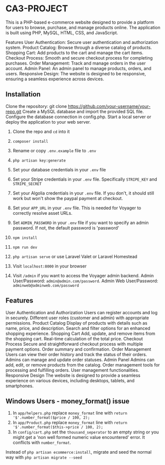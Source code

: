 
# CA3-PROJECT

This is a PHP-based e-commerce website designed to provide a platform for users to browse, purchase, and manage products online. The application is built using PHP, MySQL, HTML, CSS, and JavaScript.

Features
User Authentication: Secure user authentication and authorization system.
Product Catalog: Browse through a diverse catalog of products.
Shopping Cart: Add products to the cart and manage the cart items.
Checkout Process: Smooth and secure checkout process for completing purchases.
Order Management: Track and manage orders in the user account.
Admin Panel: An admin panel to manage products, orders, and users.
Responsive Design: The website is designed to be responsive, ensuring a seamless experience across devices.

## Installation
Clone the repository: git clone https://github.com/your-username/your-repo.git
Create a MySQL database and import the provided SQL file.
Configure the database connection in config.php.
Start a local server or deploy the application to your web server.


1. Clone the repo and `cd` into it
1. `composer install`
1. Rename or copy `.env.example` file to `.env`
1. `php artisan key:generate`
1. Set your database credentials in your `.env` file
1. Set your Stripe credentials in your `.env` file. Specifically `STRIPE_KEY` and `STRIPE_SECRET`
1. Set your Algolia credentials in your `.env` file. 
 If you don't, it should still work but won't show the paypal payment at checkout.
1. Set your `APP_URL` in your `.env` file. This is needed for Voyager to correctly resolve asset URLs.
1. Set `ADMIN_PASSWORD` in your `.env` file if you want to specify an admin password. If not, the default password is 'password'

1. `npm install`
1. `npm run dev`
1. `php artisan serve` or use Laravel Valet or Laravel Homestead
1. Visit `localhost:8000` in your browser
1. Visit `/admin` if you want to access the Voyager admin backend. Admin User/Password: `admin@admin.com/password`. Admin Web User/Password: `adminweb@adminweb.com/password`

## Features
User Authentication and Authorization
Users can register accounts and log in securely.
Different user roles (customer and admin) with appropriate permissions.
Product Catalog
Display of products with details such as name, price, and description.
Search and filter options for an enhanced shopping experience.
Shopping Cart
Add, update, and remove items from the shopping cart.
Real-time calculation of the total price.
Checkout Process
Secure and straightforward checkout process with multiple payment options.
Order summary and confirmation.
Order Management
Users can view their order history and track the status of their orders.
Admins can manage and update order statuses.
Admin Panel
Admins can add, edit, or remove products from the catalog.
Order management tools for processing and fulfilling orders.
User management functionalities.
Responsive Design
The website is designed to provide a seamless experience on various devices, including desktops, tablets, and smartphones.
## Windows Users - money_format() issue



1. In `app/helpers.php` replace `money_format` line with `return '$'.number_format($price / 100, 2);`
1. In `app/Product.php` replace `money_format` line with `return '$'.number_format($this->price / 100, 2);`
1. In `config/cart.php` set the `thousand_seperator` to an empty string or you might get a 'non well formed numeric value encountered' error. It conflicts with `number_format`.

 Instead of `php artisan ecommerce:install`, migrate and seed the normal way with `php artisan migrate --seed`
